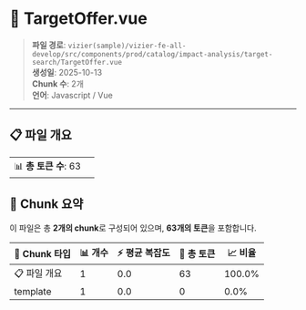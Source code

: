 # 📄 TargetOffer.vue

> **파일 경로**: `vizier(sample)/vizier-fe-all-develop/src/components/prod/catalog/impact-analysis/target-search/TargetOffer.vue`  
> **생성일**: 2025-10-13  
> **Chunk 수**: 2개  
> **언어**: Javascript / Vue
---


## 📋 파일 개요

| | |
|--|--|
| 📊 **총 토큰 수**: 63 |  |






## 🧩 Chunk 요약

이 파일은 총 **2개의 chunk**로 구성되어 있으며, **63개의 토큰**을 포함합니다.

| 🧩 Chunk 타입 | 📊 개수 | ⚡ 평균 복잡도 | 📝 총 토큰 | 📈 비율 |
|---------------|--------|-------------|----------|--------|
| 📋 파일 개요 | 1 | 0.0 | 63 | 100.0% |
| template | 1 | 0.0 | 0 | 0.0% |

